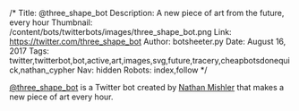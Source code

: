 /*
Title: @three_shape_bot
Description: A new piece of art from the future, every hour
Thumbnail: /content/bots/twitterbots/images/three_shape_bot.png
Link: https://twitter.com/three_shape_bot
Author: botsheeter.py
Date: August 16, 2017
Tags: twitter,twitterbot,bot,active,art,images,svg,future,tracery,cheapbotsdonequick,nathan_cypher
Nav: hidden
Robots: index,follow
*/

[@three_shape_bot](https://twitter.com/three_shape_bot) is a Twitter bot created by [Nathan Mishler](https://twitter.com/nathan_cypher) that makes a new piece of art every hour.
